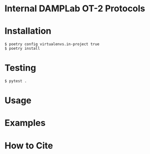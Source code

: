 # Internal DAMPLab OT-2 Protocols
# Installation
```
$ poetry config virtualenvs.in-project true
$ poetry install
```
# Testing
```
$ pytest .
```

# Usage

# Examples

# How to Cite
